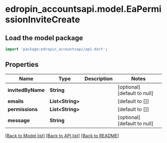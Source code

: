 # edropin_accountsapi.model.EaPermissionInviteCreate

## Load the model package
```dart
import 'package:edropin_accountsapi/api.dart';
```

## Properties
Name | Type | Description | Notes
------------ | ------------- | ------------- | -------------
**invitedByName** | **String** |  | [optional] [default to null]
**emails** | **List&lt;String&gt;** |  | [default to []]
**permissions** | **List&lt;String&gt;** |  | [default to []]
**message** | **String** |  | [optional] [default to null]

[[Back to Model list]](../README.md#documentation-for-models) [[Back to API list]](../README.md#documentation-for-api-endpoints) [[Back to README]](../README.md)


